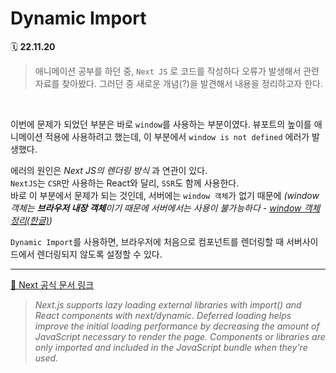 # Dynamic Import

🗓 **22.11.20**

> 애니메이션 공부를 하던 중, `Next JS` 로 코드를 작성하다 오류가 발생해서 관련 자료를 찾아봤다. 그러던 중 새로운 개념(?)을 발견해서 내용을 정리하고자 한다.

<br>

이번에 문제가 되었던 부분은 바로 `window`를 사용하는 부분이였다.
뷰포트의 높이를 애니메이션 적용에 사용하려고 했는데, 이 부분에서 `window is not defined` 에러가 발생했다.

에러의 원인은 _Next JS의 렌더링 방식_ 과 연관이 있다.  
`NextJS`는 `CSR`만 사용하는 React와 달리, `SSR`도 함께 사용한다.  
바로 이 부분에서 문제가 되는 것인데, 서버에는 `window 객체`가 없기 때문에 _(window 객체는 **브라우저 내장 객체**이기 때문에 서버에서는 사용이 불가능하다 - [window 객체 정리(한글)](https://kssong.tistory.com/29))_

`Dynamic Import`를 사용하면, 브라우저에 처음으로 컴포넌트를 렌더링할 때 서버사이드에서 렌더링되지 않도록 설정할 수 있다.

<hr>

[📖 Next 공식 문서 링크](https://nextjs.org/docs/advanced-features/dynamic-import)

> _Next.js supports lazy loading external libraries with import() and React components with next/dynamic. Deferred loading helps improve the initial loading performance by decreasing the amount of JavaScript necessary to render the page. Components or libraries are only imported and included in the JavaScript bundle when they're used._
